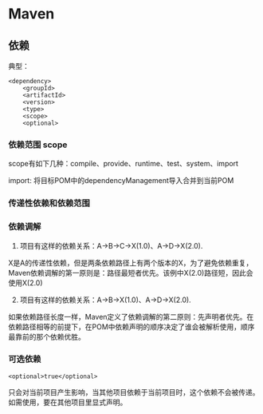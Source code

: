 # Maven

## 依赖

典型：

	<dependency>
		<groupId>
		<artifactId>
		<version>
		<type>
		<scope>
		<optional>
		

### 依赖范围 scope

scope有如下几种：compile、provide、runtime、test、system、import

import: 将目标POM中的dependencyManagement导入合并到当前POM

### 传递性依赖和依赖范围



### 依赖调解

1. 项目有这样的依赖关系：A->B->C->X(1.0)、A->D->X(2.0).

X是A的传递性依赖，但是两条依赖路径上有两个版本的X，为了避免依赖重复，Maven依赖调解的第一原则是：路径最短者优先。该例中X(2.0)路径短，因此会使用X(2.0)

2. 项目有这样的依赖关系：A->B->X(1.0)、A->D->X(2.0).

如果依赖路径长度一样，Maven定义了依赖调解的第二原则：先声明者优先。在依赖路径相等的前提下，在POM中依赖声明的顺序决定了谁会被解析使用，顺序最靠前的那个依赖优胜。

### 可选依赖

	<optional>true</optional>

只会对当前项目产生影响，当其他项目依赖于当前项目时，这个依赖不会被传递。如需使用，要在其他项目里显式声明。